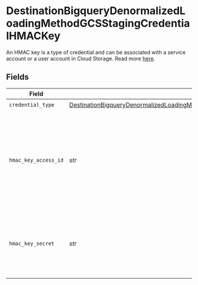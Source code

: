 # DestinationBigqueryDenormalizedLoadingMethodGCSStagingCredentialHMACKey

An HMAC key is a type of credential and can be associated with a service account or a user account in Cloud Storage. Read more <a href="https://cloud.google.com/storage/docs/authentication/hmackeys">here</a>.


## Fields

| Field                                                                                                                                                                                                 | Type                                                                                                                                                                                                  | Required                                                                                                                                                                                              | Description                                                                                                                                                                                           | Example                                                                                                                                                                                               |
| ----------------------------------------------------------------------------------------------------------------------------------------------------------------------------------------------------- | ----------------------------------------------------------------------------------------------------------------------------------------------------------------------------------------------------- | ----------------------------------------------------------------------------------------------------------------------------------------------------------------------------------------------------- | ----------------------------------------------------------------------------------------------------------------------------------------------------------------------------------------------------- | ----------------------------------------------------------------------------------------------------------------------------------------------------------------------------------------------------- |
| `credential_type`                                                                                                                                                                                     | [DestinationBigqueryDenormalizedLoadingMethodGCSStagingCredentialHMACKeyCredentialType](../../models/shared/destinationbigquerydenormalizedloadingmethodgcsstagingcredentialhmackeycredentialtype.md) | :heavy_check_mark:                                                                                                                                                                                    | N/A                                                                                                                                                                                                   |                                                                                                                                                                                                       |
| `hmac_key_access_id`                                                                                                                                                                                  | *str*                                                                                                                                                                                                 | :heavy_check_mark:                                                                                                                                                                                    | HMAC key access ID. When linked to a service account, this ID is 61 characters long; when linked to a user account, it is 24 characters long.                                                         | 1234567890abcdefghij1234                                                                                                                                                                              |
| `hmac_key_secret`                                                                                                                                                                                     | *str*                                                                                                                                                                                                 | :heavy_check_mark:                                                                                                                                                                                    | The corresponding secret for the access ID. It is a 40-character base-64 encoded string.                                                                                                              | 1234567890abcdefghij1234567890ABCDEFGHIJ                                                                                                                                                              |